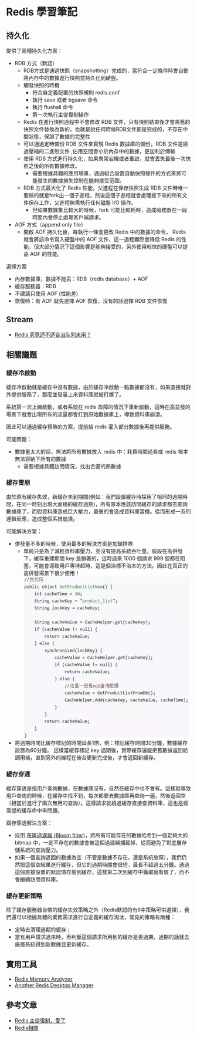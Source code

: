 # Redis 學習筆記

## 持久化

提供了兩種持久化方案：

* RDB 方式（默認）
    * RDB方式是通過快照（snapshotting）完成的，當符合一定條件時會自動將內存中的數據進行快照並持久化到硬盤。
    * 觸發快照的時機
        * 符合自定義配置的快照規則 redis.conf
        * 執行 save 或者 bgsave 命令
        * 執行 flushall 命令
        * 第一次執行主從復制操作
    * Redis 在進行快照過程中不會修改 RDB 文件，只有快照結束後才會將舊的快照文件替換為新的，也就是說任何時候RDB文件都是完成的，不存在中間狀態，保證了數據的完整性
    * 可以通過定時備份 RDB 文件來實現 Redis 數據庫的備份，RDB 文件是經過壓縮的二進制文件 ,佔用空間會小於內存中的數據，更加利於傳輸
    * 使用 RDB 方式進行持久化，如果異常宕機或者重啟，就會丟失最後一次快照之後的所有數據修改。
        * 需要根據具體的應用場景，通過組合設置自動快照條件的方式來將可能發生的數據損失控制在能夠接受范圍。
    * RDB 方式最大化了 Redis 性能，父進程在保存快照生成 RDB 文件時唯一要做的就是fork出一個子進程，然後這個子進程就會處理接下來的所有文件保存工作，父進程無需執行任何磁盤 I/O 操作。
        * 但如果數據集比較大的時候，fork 可能比較耗時，造成服務器在一段時間內會停止處理客戶端請求。
* AOF 方式（append only file）
    * 開啟 AOF 持久化後，每執行一條會更改 Redis 中的數據的命令， Redis 就會將該命令寫入硬盤中的 AOF 文件，這一過程顯然會降低 Redis 的性能，但大部分情況下這個影響是能夠接受的，另外使用較快的硬盤可以提高 AOF 的性能。

選擇方案

* 內存數據庫，數據不能丟：RDB（redis database）+ AOF
* 緩存服務器：RDB
* 不建議只使用 AOF (性能差)
* 恢復時：有 AOF 就先選擇 AOF 恢復，沒有的話選擇 RDB 文件恢復

## Stream

* [Redis 究竟适不适合当队列来用？](https://mp.weixin.qq.com/s/3nsvFj3_JcCCezZ2ou6fTQ)

## 相關議題

### 緩存冷啟動

緩存冷啟動就是緩存中沒有數據，由於緩存冷啟動一點數據都沒有，如果直接就對外提供服務了，那麼並發量上來資料庫就被打爆了。

系統第一次上線啟動，或者系統在 redis 故障的情況下重新啟動，這時在高並發的場景下就會出現所有的流量都會打到原始數據庫上，導致資料庫崩潰。

因此可以通過緩存預熱的方案，提前給 redis 灌入部分數據後再提供服務。

可能問題：

* 數據量太大的話，無法將所有數據放入 redis 中：耗費時間過長或 redis 根本無法容納下所有的數據
    * 需要根據具體訪問情況，找出合適的熱數據

### 緩存雪崩

由於原有緩存失效，新緩存未到期間(例如：我們設置緩存時採用了相同的過期時間，在同一時刻出現大面積的緩存過期)，所有原本應該訪問緩存的請求都去查詢數據庫了，而對資料庫造成巨大壓力，嚴重的會造成資料庫當機。從而形成一系列連鎖反應，造成整個系統崩潰。

可能解決方案：

* 併發量不多的時候，使用最多的解決方案是加鎖排隊
    * 單純只是為了減輕資料庫壓力，並沒有提高系統吞吐量。假設在高併發下，緩存重建期間 key 是鎖著的，這時過來 1000 個請求 999 個都在阻塞，可能會導致用戶等待超時，這是個治標不治本的方法。因此在真正的高併發場景下很少使用！
        ![redis-1](./images/redis-1.png)
* 將過期時間比緩存標記的時間延長1倍，例：標記緩存時間30分鐘，數據緩存設置為60分鐘。 這樣當緩存標記 key 過期後，實際緩存還能把舊數據返回給調用端，直到另外的線程在後台更新完成後，才會返回新緩存。

### 緩存穿透

緩存穿透是指用戶查詢數據，在數據庫沒有，自然在緩存中也不會有。這樣就導致用戶查詢的時候，在緩存中找不到，每次都要去數據庫再查詢一遍，然後返回空（相當於進行了兩次無用的查詢）。這樣請求就繞過緩存直接查資料庫，這也是經常提的緩存命中率問題。

緩存穿透解決方案：

* 採用 [布隆過濾器 (Bloom filter)](https://marco79423.net/articles/bloom-filter)，將所有可能存在的數據哈希到一個足夠大的 bitmap 中，一定不存在的數據會被這個過濾器攔截掉，從而避免了對底層存儲系統的查詢壓力。
* 如果一個查詢返回的數據為空（不管是數據不存在，還是系統故障），我們仍然把這個空結果進行緩存，但它的過期時間會很短，最長不超過五分鐘。通過這個直接設置的默認值存放到緩存，這樣第二次到緩存中獲取就有值了，而不會繼續訪問資料庫。

### 緩存更新策略

除了緩存服務器自帶的緩存失效策略之外（Redis默認的有6中策略可供選擇），我們還可以根據具體的業務需求進行自定義的緩存淘汰，常見的策略有兩種：

* 定時去清理過期的緩存；
* 當有用戶請求過來時，再判斷這個請求所用到的緩存是否過期，過期的話就去底層系統得到新數據並更新緩存。

## 實用工具

* [Redis Memory Analyzer](https://github.com/gamenet/redis-memory-analyzer)
* [Another Redis Desktop Manager](https://github.com/qishibo/AnotherRedisDesktopManager)

## 參考文章

* [Redis 主從復制，愛了](https://mp.weixin.qq.com/s/x1KNcAOMow4MWrDUYS3tVg)
* [Redis相關](https://github.com/yorkmass/interview/blob/master/Redis%E7%9B%B8%E5%85%B3.md)